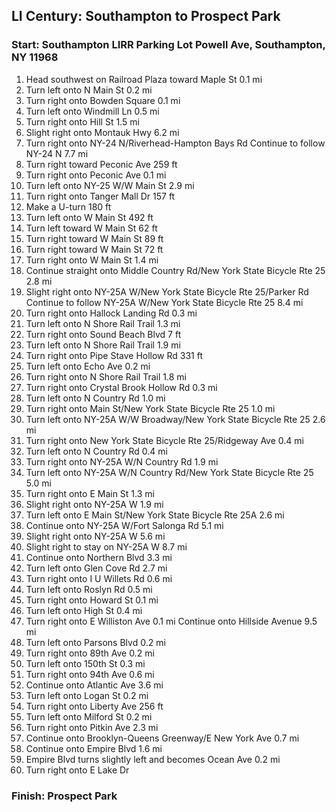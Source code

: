 
## LI Century: Southampton to Prospect Park
[//]: # (- https://goo.gl/maps/JJ3bMCAXytN3Rs1M6)

### Start: Southampton LIRR Parking Lot Powell Ave, Southampton, NY 11968

1. Head southwest on Railroad Plaza toward Maple St 0.1 mi
2. Turn left onto N Main St 0.2 mi
3. Turn right onto Bowden Square 0.1 mi
4. Turn left onto Windmill Ln 0.5 mi
5. Turn right onto Hill St 1.5 mi
6. Slight right onto Montauk Hwy 6.2 mi
7. Turn right onto NY-24 N/Riverhead-Hampton Bays Rd Continue to follow NY-24 N 7.7 mi
8. Turn right toward Peconic Ave 259 ft
9. Turn right onto Peconic Ave 0.1 mi
10. Turn left onto NY-25 W/W Main St 2.9 mi
11. Turn right onto Tanger Mall Dr 157 ft
12. Make a U-turn 180 ft
13. Turn left onto W Main St 492 ft
14. Turn left toward W Main St 62 ft
15. Turn right toward W Main St 89 ft
16. Turn right toward W Main St 72 ft
17. Turn right onto W Main St 1.4 mi
18. Continue straight onto Middle Country Rd/New York State Bicycle Rte 25 2.8 mi
19. Slight right onto NY-25A W/New York State Bicycle Rte 25/Parker Rd Continue to follow NY-25A W/New York State Bicycle Rte 25 8.4 mi
20. Turn right onto Hallock Landing Rd 0.3 mi
21. Turn left onto N Shore Rail Trail 1.3 mi
22. Turn right onto Sound Beach Blvd 7 ft
23. Turn left onto N Shore Rail Trail 1.9 mi
24. Turn right onto Pipe Stave Hollow Rd 331 ft
25. Turn left onto Echo Ave 0.2 mi
26. Turn right onto N Shore Rail Trail 1.8 mi
27. Turn right onto Crystal Brook Hollow Rd 0.3 mi
28. Turn left onto N Country Rd 1.0 mi
29. Turn right onto Main St/New York State Bicycle Rte 25 1.0 mi
30. Turn left onto NY-25A W/W Broadway/New York State Bicycle Rte 25 2.6 mi
31. Turn right onto New York State Bicycle Rte 25/Ridgeway Ave 0.4 mi
32. Turn left onto N Country Rd 0.4 mi
33. Turn right onto NY-25A W/N Country Rd 1.9 mi
34. Turn left onto NY-25A W/N Country Rd/New York State Bicycle Rte 25 5.0 mi
35. Turn right onto E Main St 1.3 mi
36. Slight right onto NY-25A W 1.9 mi
37. Turn left onto E Main St/New York State Bicycle Rte 25A 2.6 mi
38. Continue onto NY-25A W/Fort Salonga Rd 5.1 mi
39. Slight right onto NY-25A W 5.6 mi
40. Slight right to stay on NY-25A W 8.7 mi
41. Continue onto Northern Blvd 3.3 mi
42. Turn left onto Glen Cove Rd 2.7 mi
43. Turn right onto I U Willets Rd 0.6 mi
44. Turn left onto Roslyn Rd 0.5 mi
45. Turn right onto Howard St 0.1 mi
46. Turn left onto High St 0.4 mi
47. Turn right onto E Williston Ave 0.1 mi Continue onto Hillside Avenue 9.5 mi
48. Turn left onto Parsons Blvd 0.2 mi
49. Turn right onto 89th Ave 0.2 mi
50. Turn left onto 150th St 0.3 mi
51. Turn right onto 94th Ave 0.6 mi
52. Continue onto Atlantic Ave 3.6 mi
53. Turn left onto Logan St 0.2 mi
54. Turn right onto Liberty Ave 256 ft
55. Turn left onto Milford St 0.2 mi
56. Turn right onto Pitkin Ave 2.3 mi
57. Continue onto Brooklyn-Queens Greenway/E New York Ave 0.7 mi
58. Continue onto Empire Blvd 1.6 mi
59. Empire Blvd turns slightly left and becomes Ocean Ave 0.2 mi
60. Turn right onto E Lake Dr

### Finish: Prospect Park




